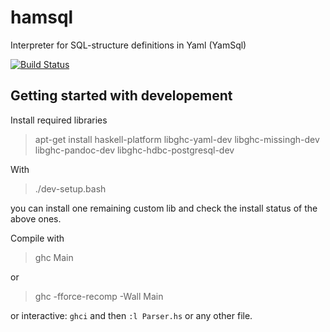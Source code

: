 hamsql
======

Interpreter for SQL-structure definitions in Yaml (YamSql)

[![Build Status](https://drone.io/github.com/qua-bla/hamsql/status.png)](https://drone.io/github.com/qua-bla/hamsql/latest)

## Getting started with developement

Install required libraries

> apt-get install haskell-platform libghc-yaml-dev libghc-missingh-dev libghc-pandoc-dev libghc-hdbc-postgresql-dev

With

> ./dev-setup.bash

you can install one remaining custom lib and check the install status of the above ones.

Compile with

> ghc Main

or

> ghc -fforce-recomp -Wall Main

or interactive: `ghci` and then `:l Parser.hs` or any other file.

